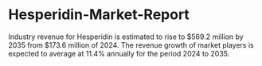 # Hesperidin-Market-Report
Industry revenue for Hesperidin is estimated to rise to $569.2 million by 2035 from $173.6 million of 2024. The revenue growth of market players is expected to average at 11.4% annually for the period 2024 to 2035.
